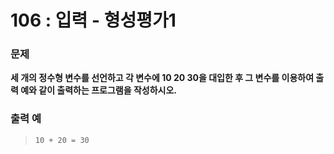# 106 : 입력 - 형성평가1

### 문제
**세 개의 정수형 변수를 선언하고 각 변수에 10 20 30을 대입한 후 그 변수를 이용하여 출력 예와 같이 출력하는 프로그램을 작성하시오.**

### 출력 예
>     10 + 20 = 30
